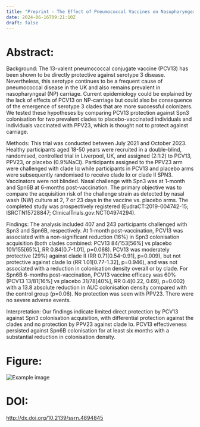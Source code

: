 ```yaml
---
title: "Preprint - The Effect of Pneumococcal Vaccines on Nasopharyngeal Colonisation Following Human Infection Challenge with Serotype 3 and Serotype 6b (The LANCET - 2024)"
date: 2024-06-16T09:21:10Z
draft: false
---
```


# Abstract:
Background: The 13-valent pneumococcal conjugate vaccine (PCV13) has been shown to be directly protective against serotype 3 disease. Nevertheless, this serotype continues to be a frequent cause of pneumococcal disease in the UK and also remains prevalent in nasopharyngeal (NP) carriage. Current epidemiology could be explained by the lack of effects of PCV13 on NP-carriage but could also be consequence of the emergence of serotype 3 clades that are more successful colonizers. We tested these hypotheses by comparing PCV13 protection against Spn3 colonisation for two prevalent clades to placebo-vaccinated individuals and individuals vaccinated with PPV23, which is thought not to protect against carriage.

Methods: This trial was conducted between July 2021 and October 2023. Healthy participants aged 18-50 years were recruited in a double-blind, randomised, controlled trial in Liverpool, UK, and assigned (2:1:2) to PCV13, PPV23, or placebo (0.9%NaCl). Participants assigned to the PPV23 arm were challenged with clade Iα while participants in PCV13 and placebo arms were subsequently randomised to receive clade Iα or clade II SPN3. Vaccinators were not blinded. Nasal challenge with Spn3 was at 1-month and Spn6B at 6-months post-vaccination. The primary objective was to compare the acquisition risk of the challenge strain as detected by nasal wash (NW) culture at 2, 7 or 23 days in the vaccine vs. placebo arms. The completed study was prospectively registered (EudraCT:2019-004742-15; ISRCTN15728847; ClinicalTrials.gov:NCT04974294).

Findings: The analysis included 407 and 243 participants challenged with Spn3 and Spn6B, respectively. At 1-month post-vaccination, PCV13 was associated with a non-significant reduction (16%) in Spn3 colonisation acquisition (both clades combined: PCV13 84/153[56%] vs placebo 101/155[65%], RR 0.84[0.7-1.01], p=0.068). PCV13 was moderately protective (29%) against clade II (RR 0.71[0.54-0.91], p=0.009), but not protective against clade Iα (RR 1.01[0.77-1.32], p=0.946), and was not associated with a reduction in colonisation density overall or by clade. For Spn6B 6-months post-vaccination, PCV13 vaccine efficacy was 60% (PCV13 13/81[16%] vs placebo 31/78[40%], RR 0.4[0.22, 0.69], p=0.002) with a 13.8 absolute reduction in AUC colonisation density compared with the control group (p=0.06). No protection was seen with PPV23. There were no severe adverse events.

Interpretation: Our findings indicate limited direct protection by PCV13 against Spn3 colonisation acquisition, with differential protection against the clades and no protection by PPV23 against clade Iα. PCV13 effectiveness persisted against Spn6B colonisation for at least six months with a substantial reduction in colonisation density. 

# Figure:
![Example image](/images/papers/paper23.png)

# DOI:
http://dx.doi.org/10.2139/ssrn.4894845

